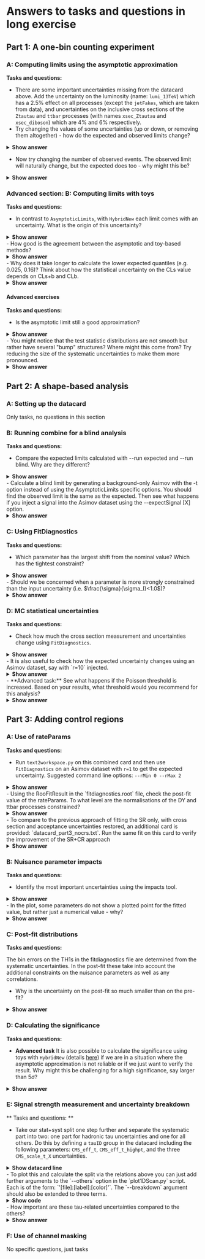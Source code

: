 # Answers to tasks and questions in long exercise

## Part 1: A one-bin counting experiment

### A: Computing limits using the asymptotic approximation

**Tasks and questions:**

  -   There are some important uncertainties missing from the datacard above. Add the uncertainty on the luminosity (name: `lumi_13TeV`) which has a 2.5% effect on all processes (except the `jetFakes`, which are taken from data), and uncertainties on the inclusive cross sections of the `Ztautau` and `ttbar` processes (with names `xsec_Ztautau` and `xsec_diboson`) which are 4% and 6% respectively.
  -   Try changing the values of some uncertainties (up or down, or removing them altogether) - how do the expected and observed limits change?
<details>
<summary><b>Show answer</b></summary>

<b> Larger uncertainties make the limits worse (ie, higher values of the limit); smaller uncertainties improve the limit (lower values of the limit). </b>

</details>

  -   Now try changing the number of observed events. The observed limit will naturally change, but the expected does too - why might this be?
<details>
<summary><b>Show answer</b></summary>

<b> This is because the expected limit relies on a background-only Asimov dataset that is created <em> after </em> a background-only fit to the data. By changing the observed the pulls on the NPs in this fit also change, and therefore so does the expected sensitivity.</b>

</details>

### Advanced section: B: Computing limits with toys

**Tasks and questions:**

  - In contrast to `AsymptoticLimits`, with `HybridNew` each limit comes with an uncertainty. What is the origin of this uncertainty?
<details>
<summary><b>Show answer</b></summary>

<b> The uncertainty is caused by the limited number of toys: the values of CLs+b and CLb come from counting the number of toys in the tails of the test statistic distributions. The number of toys used can be adjusted with the option <code> --toysH </code> </b>

</details>
  - How good is the agreement between the asymptotic and toy-based methods?
<details>
<summary><b>Show answer</b></summary>

<b> The agreement should be pretty good in this example, but will generally break down once we get to the level of 0-5 events. </b>

</details>
  - Why does it take longer to calculate the lower expected quantiles (e.g. 0.025, 0.16)? Think about how the statistical uncertainty on the CLs value depends on CLs+b and CLb.
<details>
<summary><b>Show answer</b></summary>

<b> For this we need the definition of CLs = CLs+b / CLb. The 0.025 expected quantile is by definition where CLb = 0.025, so for a 95% CL limit we have CLs = 0.05, implying we are looking for the value of r where CLs+b = 0.00125. With 1000 s+b toys we would then only expect `1000 * 0.00125 = 1.25` toys in the tail region we have to integrate over. Contrast this to the median limit where 25 toys would be in this region. This means we have to generate a much larger numbers of toys to get the same statistical power.</b>

</details>

#### Advanced exercises
**Tasks and questions:**

  - Is the asymptotic limit still a good approximation?
<details>
<summary><b>Show answer</b></summary>

  <b> A "good" approximation is not well defined, but the difference is clearly larger here. </b>

</details>
  - You might notice that the test statistic distributions are not smooth but rather have several "bump" structures? Where might this come from? Try reducing the size of the systematic uncertainties to make them more pronounced.
<details>
<summary><b>Show answer</b></summary>

<b> This bump structure comes from the discrete-ness of the Poisson sampling of the toy datasets. Systematic uncertainties then smear these bumps out, but without systematics we would see delta functions corresponding to the possible integer number of events that could be observed. Once we go to more typical multi-bin analyses with more events and systematic uncertainties these discrete-ness washes out very quickly. </b>

</details>


## Part 2: A shape-based analysis

### A: Setting up the datacard

Only tasks, no questions in this section

### B: Running combine for a blind analysis

**Tasks and questions:**

  - Compare the expected limits calculated with --run expected and --run blind. Why are they different?
<details>
<summary><b>Show answer</b></summary>

<b> When using --run blind combine will create a background-only Asimov dataset without performing a fit to data first. With --run expected, the observed limit isn't shown, but the background-only Asimov dataset used for the limit calculation is still created after a background-only fit to the data. </b>

</details>
  - Calculate a blind limit by generating a background-only Asimov with the -t option instead of using the AsymptoticLimits specific options. You should find the observed limit is the same as the expected. Then see what happens if you inject a signal into the Asimov dataset using the --expectSignal [X] option.
<details>
<summary><b>Show answer</b></summary>

<b> You should see that with a signal injected the observed limit is worse (has a higher value) than the expected limit: for the expected limit the b-only Asimov dataset is still used, but the observed limit is now calculated on the signal + background Asimov dataset, with a signal at the specified cross section [X]. </b>

</details>

### C: Using FitDiagnostics

**Tasks and questions:**

  - Which parameter has the largest shift from the nominal value? Which has the tightest constraint?
<details>
<summary><b>Show answer</b></summary>
  
<b>  <code> CMS_eff_t_highpt </code> should have the largest shift from the nominal value (around 0.47), <code> norm_jetFakes </code> has the tightest constraint (to 25% of the input uncertainty). </b>

</details>
  - Should we be concerned when a parameter is more strongly constrained than the input uncertainty (i.e. $\frac{\sigma}{\sigma_I}<1.0$)?
<details>
<summary><b>Show answer</b></summary>

<b> This is still a hot topic in CMS analyses today, and there isn't a right or wrong answer. Essentially we have to judge if our analysis should really be able to provide more information about this parameter than the external measurement that gave us the input uncertainty. So we would not expect to be able to constrain the luminosity uncertainty for example, but uncertainties specific to the analysis might legitimately be constrained. </b>

</details>


### D: MC statistical uncertainties
**Tasks and questions:**

  - Check how much the cross section measurement and uncertainties change using `FitDiagnostics`.
<details>
<summary><b>Show answer</b></summary>

  <b> Without autoMCStats we find: <code> Best fit r: -2.73273  -2.13428/+3.38185</code>, with autoMCStats: <code> Best fit r: -3.07825  -3.17742/+3.7087 </code> </b>

</details>
  - It is also useful to check how the expected uncertainty changes using an Asimov dataset, say with `r=10` injected.
<details>
<summary><b>Show answer</b></summary>

  <b> Without autoMCStats we find: <code> Best fit r: 9.99978  -4.85341/+6.56233 </code>, with autoMCStats: <code> Best fit r: 9.99985  -5.24634/+6.98266 </code> </b>

</details>
  - **Advanced task:** See what happens if the Poisson threshold is increased. Based on your results, what threshold would you recommend for this analysis?
<details>
<summary><b>Show answer</b></summary>

<b> At first the uncertainties increase, as the threshold increases, and at some point they stabilise. A Poisson threshold at 10 is probably reasonable for this analysis. </b>

</details>

## Part 3: Adding control regions

### A: Use of rateParams

**Tasks and questions:**

  - Run `text2workspace.py` on this combined card and then use `FitDiagnostics` on an Asimov dataset with `r=1` to get the expected uncertainty. Suggested command line options: `--rMin 0 --rMax 2`
<details>
<summary><b>Show answer</b></summary>

  <b> As expected uncertainty you should get <code> -0.42542/+0.458748 </code> </b>

</details>
  - Using the RooFitResult in the `fitdiagnostics.root` file, check the post-fit value of the rateParams. To what level are the normalisations of the DY and ttbar processes constrained?
<details>
<summary><b>Show answer</b></summary>

  <b> They are constrained to around 4-5% </b>

</details>
  - To compare to the previous approach of fitting the SR only, with cross section and acceptance uncertainties restored, an additional card is provided: `datacard_part3_nocrs.txt`. Run the same fit on this card to verify the improvement of the SR+CR approach
<details>
<summary><b>Show answer</b></summary>

  <b> The expected uncertainty is larger with only the SR: <code> -0.463273/+0.499161 </code> compared with <code> -0.42542/+0.458748 </code> in the SR+CR approach. </b>

</details>


### B: Nuisance parameter impacts
**Tasks and questions:**

  - Identify the most important uncertainties using the impacts tool.
<details>
<summary><b>Show answer</b></summary>
  
 <b> The most important uncertainty is <code>norm_jetFakes</code>, followed by two MC statistical uncerainties (<code>prop_binsignal_region_bin8</code> and <code>prop_binsignal_region_bin9</code>).</b>

</details>
  - In the plot, some parameters do not show a plotted point for the fitted value, but rather just a numerical value - why?
<details>
<summary><b>Show answer</b></summary>

  <b> These are freely floating parameters (<code> rate_ttbar </code> and <code> rate_Zll </code>). They have no prior constraint (and so no shift from the nominal value relative to the input uncertainty) - we show the best-fit value + uncertainty directly. </b>

</details>


### C: Post-fit distributions
**Tasks and questions:**

 The bin errors on the TH1s in the fitdiagnostics file are determined from the systematic uncertainties. In the post-fit these take into account the additional constraints on the nuisance parameters as well as any correlations.

  - Why is the uncertainty on the post-fit so much smaller than on the pre-fit?
<details>
<summary><b>Show answer</b></summary>

<b> There are two effects at play here: the nuisance parameters get constrained, and there are anti-correlations between the parameters which also have the effect of reducing the total uncertainty. Note: the post-fit uncertainty could become larger when rateParams are present as they are not taken into account in the pre-fit uncertainty but do enter in the post-fit uncertainty. </b>

</details>


### D: Calculating the significance
**Tasks and questions:**

  - **Advanced task** It is also possible to calculate the significance using toys with `HybridNew` (details [here](http://cms-analysis.github.io/HiggsAnalysis-CombinedLimit/part3/commonstatsmethods/#computing-significances-with-toys)) if we are in a situation where the asymptotic approximation is not reliable or if we just want to verify the result. Why might this be challenging for a high significance, say larger than $5\sigma$?
<details>
<summary><b>Show answer</b></summary>

<b> A significance of $5\sigma$ corresponds to a p-value of around $3\cdot 10^{-7}$ - so we need to populate the very tail of the test statistic distribution and this requires generating a large number of toys. </b>

</details>


### E: Signal strength measurement and uncertainty breakdown

** Tasks and questions: **

  - Take our stat+syst split one step further and separate the systematic part into two: one part for hadronic tau uncertainties and one for all others. Do this by defining a `tauID` group in the datacard including the following parameters: `CMS_eff_t`, `CMS_eff_t_highpt`, and the three `CMS_scale_t_X` uncertainties.

<details>
<summary><b>Show datacard line</b></summary>

<b> You should add this line to the end of the datacard:
```shell
tauID group = CMS_eff_t CMS_eff_t_highpt CMS_scale_t_1prong0pi0_13TeV CMS_scale_t_1prong1pi0_13TeV CMS_scale_t_3prong0pi0_13TeV
```
  </b>
</details>
  - To plot this and calculate the split via the relations above you can just add further arguments to the `--others` option in the `plot1DScan.py` script. Each is of the form: `'[file]:[label]:[color]'`. The `--breakdown` argument should also be extended to three terms.

<details>
<summary><b>Show code</b></summary>

<b> This can be done as:
```shell
python plot1DScan.py higgsCombine.part3E.MultiDimFit.mH200.root --others 'higgsCombine.part3E.freezeTauID.MultiDimFit.mH200.root:FreezeTauID:4' 'higgsCombine.part3E.freezeAll.MultiDimFit.mH200.root:FreezeAll:2' -o freeze_third_attempt --breakdown TauID,OtherSyst,Stat

```
  </b>
</details>
  - How important are these tau-related uncertainties compared to the others?
<details>
<summary><b>Show answer</b></summary>

<b> They are smaller than both the statistical uncertainty and the remaining systematic uncertainties </b>

</details>


### F: Use of channel masking

No specific questions, just tasks
